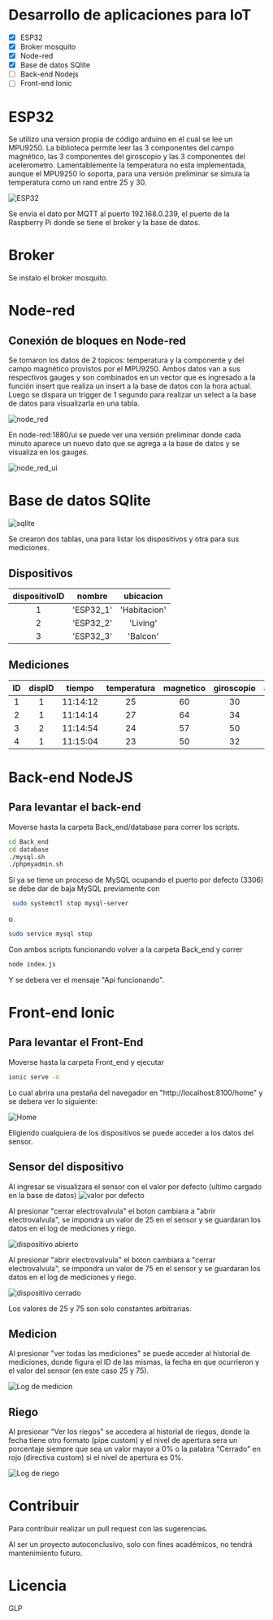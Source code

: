 # Desarrollo de aplicaciones para IoT

- [x] ESP32
- [x] Broker mosquito
- [x] Node-red
- [x] Base de datos SQlite
- [ ] Back-end Nodejs
- [ ] Front-end Ionic

# ESP32

Se utilizo una version propia de código arduino en el cual se lee un MPU9250. La biblioteca permite leer las 3 componentes del campo magnético, las 3 componentes del giroscopio y las 3 componentes del acelerometro. Lamentablemente la temperatura no esta implementada, aunque el MPU9250 lo soporta, para una versión preliminar se simula la temperatura como un rand entre 25 y 30.

![ESP32](esp.PNG)

Se envía el dato por MQTT al puerto 192.168.0.239, el puerto de la Raspberry Pi donde se tiene el broker y la base de datos.

# Broker

Se instalo el broker mosquito.

# Node-red

## Conexión de bloques en Node-red

Se tomaron los datos de 2 topicos: temperatura y la componente y del campo magnético provistos por el MPU9250. Ambos datos van a sus respectivos gauges y son combinados en un vector que es ingresado a la función insert que realiza un insert a la base de datos con la hora actual. Luego se dispara un trigger de 1 segundo para realizar un select a la base de datos para visualizarla en una tabla.

![node_red](iot_red.PNG)

En node-red:1880/ui se puede ver una versión preliminar donde cada minuto aparece un nuevo dato que se agrega a la base de datos y se visualiza en los gauges.

![node_red_ui](iot_ui.PNG) 


# Base de datos SQlite

![sqlite](sqlite.PNG)

Se crearon dos tablas, una para listar los dispositivos y otra para sus mediciones.

## Dispositivos

| dispositivoID | nombre | ubicacion |
| :-: | :-: | :-: |
| 1 | 'ESP32_1'  | 'Habitacion' |
| 2 | 'ESP32_2'  | 'Living' |
| 3 | 'ESP32_3'  | 'Balcon' |

## Mediciones

| ID | dispID | tiempo | temperatura | magnetico | giroscopio | aceleracion |
| :-: | :-: | :-: | :-: | :-: | :-: | :-: |
| 1 | 1 | 11:14:12 | 25 | 60 | 30 | 20 |
| 2 | 1 | 11:14:14 | 27 | 64 | 34 | 23 |
| 3 | 2 | 11:14:54 | 24 | 57 | 50 | 18 |
| 4 | 1 | 11:15:04 | 23 | 50 | 32 | 21 |

# Back-end NodeJS
## Para levantar el back-end

Moverse hasta la carpeta Back_end/database para correr los scripts.
```sh
cd Back_end
cd database
./mysql.sh
./phpmyadmin.sh
```
Si ya se tiene un proceso de MySQL ocupando el puerto por defecto (3306) se debe dar de baja MySQL previamente con

```sh
 sudo systemctl stop mysql-server
```
o
```sh
sudo service mysql stop
```
Con ambos scripts funcionando volver a la carpeta Back_end y correr

```sh
node index.js
```

Y se debera ver el mensaje "Api funcionando".

# Front-end Ionic 
## Para levantar el Front-End

Moverse hasta la carpeta Front_end y ejecutar

```sh
ionic serve -o
```

Lo cual abrira una pestaña del navegador en "http://localhost:8100/home" y se debera ver lo siguiente:

![Home](Home.png)

Eligiendo cualquiera de los dispositivos se puede acceder a los datos del sensor.

## Sensor del dispositivo

Al ingresar se visualizara el sensor con el valor por defecto (ultimo cargado en la base de datos)
![valor por defecto](Disp_defecto.png)

Al presionar "cerrar electrovalvula" el boton cambiara a "abrir electrovalvula", se impondra un valor de 25 en el sensor y se guardaran los datos en el log de mediciones y riego.

![dispositivo abierto](Dsip_abrir.png)

Al presionar "abrir electrovalvula" el boton cambiara a "cerrar electrovalvula", se impondra un valor de 75 en el sensor y se guardaran los datos en el log de mediciones y riego.

![dispositivo cerrado](Disp_cerrar.png)

Los valores de 25 y 75 son solo constantes arbitrarias.

## Medicion

Al presionar "ver todas las mediciones" se puede acceder al historial de mediciones, donde figura el ID de las mismas, la fecha en que ocurrieron y el valor del sensor (en este caso 25 y 75).

![Log de medicion](Medicion.png)

## Riego

Al presionar "Ver los riegos" se accedera al historial de riegos, donde la fecha tiene otro formato (pipe custom) y el nivel de apertura sera un porcentaje siempre que sea un valor mayor a 0% o la palabra "Cerrado" en rojo (directiva custom) si el nivel de apertura es 0%.

![Log de riego](Riego.png)


# Contribuir
Para contribuir realizar un pull request con las sugerencias.

Al ser un proyecto autoconclusivo, solo con fines académicos, no tendrá mantenimiento futuro.
# Licencia
GLP
